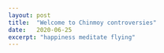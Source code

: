 ```yaml
---
layout: post
title:  "Welcome to Chinmoy controversies"
date:   2020-06-25
excerpt: "happiness meditate flying"
---
```

